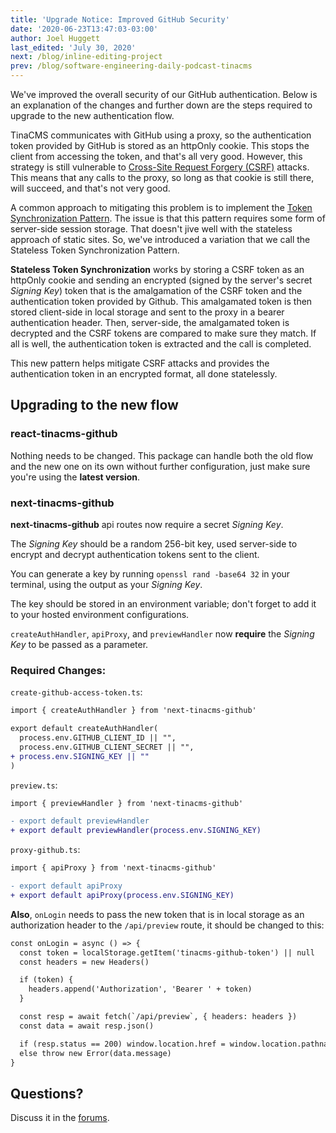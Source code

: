```yaml
---
title: 'Upgrade Notice: Improved GitHub Security'
date: '2020-06-23T13:47:03-03:00'
author: Joel Huggett
last_edited: 'July 30, 2020'
next: /blog/inline-editing-project
prev: /blog/software-engineering-daily-podcast-tinacms
---
```


We've improved the overall security of our GitHub authentication. Below is an explanation of the changes and further down are the steps required to upgrade to the new authentication flow.

TinaCMS communicates with GitHub using a proxy, so the authentication token provided by GitHub is stored as an httpOnly cookie. This stops the client from accessing the token, and that's all very good. However, this strategy is still vulnerable to [Cross-Site Request Forgery (CSRF)](https://owasp.org/www-community/attacks/csrf) attacks. This means that any calls to the proxy, so long as that cookie is still there, will succeed, and that's not very good.

A common approach to mitigating this problem is to implement the [Token Synchronization Pattern](https://cheatsheetseries.owasp.org/cheatsheets/Cross-Site_Request_Forgery_Prevention_Cheat_Sheet.html#synchronizer-token-pattern). The issue is that this pattern requires some form of server-side session storage. That doesn't jive well with the stateless approach of static sites. So, we've introduced a variation that we call the Stateless Token Synchronization Pattern.

**Stateless Token Synchronization** works by storing a CSRF token as an httpOnly cookie and sending an encrypted (signed by the server's secret _Signing Key_) token that is the amalgamation of the CSRF token and the authentication token provided by Github. This amalgamated token is then stored client-side in local storage and sent to the proxy in a bearer authentication header. Then, server-side, the amalgamated token is decrypted and the CSRF tokens are compared to make sure they match. If all is well, the authentication token is extracted and the call is completed.

This new pattern helps mitigate CSRF attacks and provides the authentication token in an encrypted format, all done statelessly.

## Upgrading to the new flow

### **react-tinacms-github**

Nothing needs to be changed. This package can handle both the old flow and the new one on its own without further configuration, just make sure you're using the **latest version**.

### **next-tinacms-github**

**next-tinacms-github** api routes now require a secret _Signing Key_.

The _Signing Key_ should be a random 256-bit key, used server-side to encrypt and decrypt authentication tokens sent to the client.

You can generate a key by running `openssl rand -base64 32` in your terminal, using the output as your _Signing Key_.

The key should be stored in an environment variable; don't forget to add it to your hosted environment configurations.

`createAuthHandler`, `apiProxy`, and `previewHandler` now **require** the _Signing Key_ to be passed as a parameter.

### **Required Changes:**

`create-github-access-token.ts`:

```diff
import { createAuthHandler } from 'next-tinacms-github'

export default createAuthHandler(
  process.env.GITHUB_CLIENT_ID || "",
  process.env.GITHUB_CLIENT_SECRET || "",
+ process.env.SIGNING_KEY || ""
)
```

`preview.ts`:

```diff
import { previewHandler } from 'next-tinacms-github'

- export default previewHandler
+ export default previewHandler(process.env.SIGNING_KEY)
```

`proxy-github.ts`:

```diff
import { apiProxy } from 'next-tinacms-github'

- export default apiProxy
+ export default apiProxy(process.env.SIGNING_KEY)
```

**Also**, `onLogin` needs to pass the new token that is in local storage as an authorization header to the `/api/preview` route, it should be changed to this:

```diff
const onLogin = async () => {
  const token = localStorage.getItem('tinacms-github-token') || null
  const headers = new Headers()

  if (token) {
    headers.append('Authorization', 'Bearer ' + token)
  }

  const resp = await fetch(`/api/preview`, { headers: headers })
  const data = await resp.json()

  if (resp.status == 200) window.location.href = window.location.pathname
  else throw new Error(data.message)
}
```

## Questions?

Discuss it in the [forums](https://community.tinacms.org/t/upgrade-notice-improved-github-security/226).
